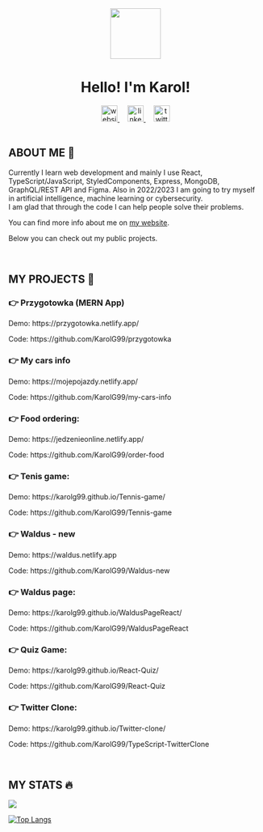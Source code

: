 <div class="header" align="center">
  <img src="https://user-images.githubusercontent.com/81558651/179361740-0dd0c29d-655e-4d8f-88d3-b3686f134201.png" alt="" width="100px" height="100px" >
  <h1>Hello! I'm Karol!</h1>
  
  <a href="https://karolgucwa.pl/">
    <img src="https://user-images.githubusercontent.com/81558651/179387573-b2b31d16-54b1-4d26-863b-4caa27e90c95.png" alt="website icon" width="32px"         height="32px">
  </a>
  &nbsp;
  &nbsp;
  <a href="https://www.linkedin.com/in/karolgucwa/">
    <!--     <img src="https://img.shields.io/badge/LinkedIn-blue" alt="" > -->
    <img src="https://user-images.githubusercontent.com/81558651/179387323-70e18803-32d0-4e28-9abd-803ce94b921f.png" width="32px" height="32px"               alt="linkedin logo" >
  </a>
  &nbsp;
  &nbsp;
  <a href="https://twitter.com/KarolGucwaDev">
     <img src="https://user-images.githubusercontent.com/81558651/179387287-617d1c55-1a31-4522-bdb3-9ea8a174cdc4.png" width="32px" height="32px"              alt="twitter logo">
     <!--     <img alt="Twitter Follow" src="https://img.shields.io/twitter/follow/KarolGucwaDev?style=social"> -->
  </a>
</div>

<br>

<h2>ABOUT ME 👋</h2>
<p>
  Currently I learn web development and mainly I use React, TypeScript/JavaScript, StyledComponents, Express, MongoDB, GraphQL/REST API and Figma. Also     in 2022/2023 I am going to try myself in artificial intelligence, machine learning or cybersecurity.
  <br>
  I am glad that through the code I can help people solve their problems.
</p>

<p>
  You can find more info about me on <a href="https://karolgucwa.pl/">my website</a>.
</p>

<p>Below you can check out my public projects.</p>

<br>


<h2>MY PROJECTS 🚀</h2>

  <h3>👉 Przygotowka (MERN App)</h3> 
  <p>Demo: https://przygotowka.netlify.app/</p>
  <p>Code: https://github.com/KarolG99/przygotowka</p>

  <h3>👉 My cars info </h3> 
  <p>Demo: https://mojepojazdy.netlify.app/</p>
  <p>Code: https://github.com/KarolG99/my-cars-info</p>

  <h3>👉 Food ordering:</h3>
  <p>Demo: https://jedzenieonline.netlify.app/</p>
  <p>Code: https://github.com/KarolG99/order-food</p>

  <h3>👉 Tenis game:</h3>
  <p>Demo: https://karolg99.github.io/Tennis-game/</p>
  <p>Code: https://github.com/KarolG99/Tennis-game</p>

  <h3>👉 Waldus - new</h3>
  <p>Demo: https://waldus.netlify.app</p>
  <p>Code: https://github.com/KarolG99/Waldus-new</p>

  <h3>👉 Waldus page:</h3>
  <p>Demo: https://karolg99.github.io/WaldusPageReact/</p>
  <p>Code: https://github.com/KarolG99/WaldusPageReact</p>

  <h3>👉 Quiz Game:</h3>
  <p>Demo: https://karolg99.github.io/React-Quiz/</p>
  <p>Code: https://github.com/KarolG99/React-Quiz</p>

  <h3>👉 Twitter Clone:</h3>
  <p>Demo: https://karolg99.github.io/Twitter-clone/</p>
  <p>Code: https://github.com/KarolG99/TypeScript-TwitterClone</p>

<br>

<h2>MY STATS 🔥</h2>
  <img src="https://github-readme-stats.vercel.app/api?username=KarolG99&show_icons=true&count_private=true&theme=gruvbox">

  <!-- [![GitHub Streak](http://github-readme-streak-stats.herokuapp.com?                         user=KarolG99&theme=highcontrast&count_private=true&date_format=j%20M%5B%20Y%5D)](https://git.io/streak-stats) -->

  [![Top Langs](https://github-readme-stats.vercel.app/api/top-langs/?username=KarolG99&layout=compact&theme=vision-friendly-dark)](https://github.com/anuraghazra/github-readme-stats)


<!---
KarolG99/KarolG99 is a ✨ special ✨ repository because its `README.md` (this file) appears on your GitHub profile.
You can click the Preview link to take a look at your changes.
--->
